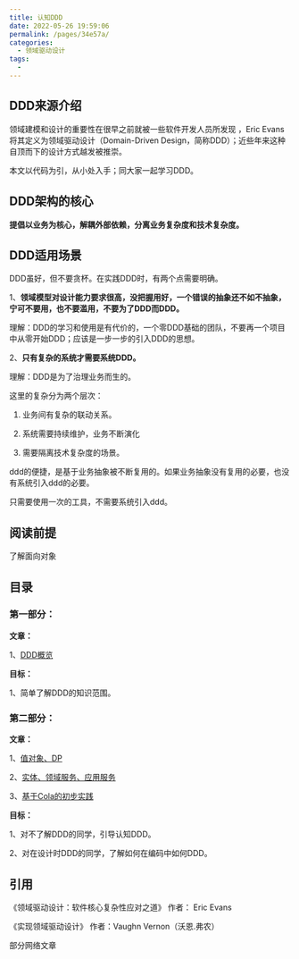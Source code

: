 ```yaml
---
title: 认知DDD
date: 2022-05-26 19:59:06
permalink: /pages/34e57a/
categories:
  - 领域驱动设计
tags:
  - 
---
```

## DDD来源介绍

​领域建模和设计的重要性在很早之前就被一些软件开发人员所发现 ，Eric Evans将其定义为领域驱动设计（Domain-Driven Design，简称DDD）；近些年来这种自顶而下的设计方式越发被推崇。

本文以代码为引，从小处入手；同大家一起学习DDD。

## DDD架构的核心

**提倡以业务为核心，解耦外部依赖，分离业务复杂度和技术复杂度。**

## DDD适用场景

DDD虽好，但不要贪杯。在实践DDD时，有两个点需要明确。

1、**领域模型对设计能力要求很高，没把握用好，一个错误的抽象还不如不抽象，宁可不要用，也不要滥用，不要为了DDD而DDD。**

理解：DDD的学习和使用是有代价的，一个零DDD基础的团队，不要再一个项目中从零开始DDD；应该是一步一步的引入DDD的思想。

2、**只有复杂的系统才需要系统DDD。**

理解：DDD是为了治理业务而生的。

这里的复杂分为两个层次：

1. 业务间有复杂的联动关系。
   
2. 系统需要持续维护，业务不断演化
   
3. 需要隔离技术复杂度的场景。

ddd的便捷，是基于业务抽象被不断复用的。如果业务抽象没有复用的必要，也没有系统引入ddd的必要。

只需要使用一次的工具，不需要系统引入ddd。
## 阅读前提

了解面向对象

## 目录
### 第一部分：
**文章：**

1、[DDD概览](https://blog.addai.cn/pages/210a5b/)

**目标：**

1、简单了解DDD的知识范围。

### 第二部分：
**文章：**

1、[值对象、DP](https://blog.addai.cn/pages/e880da/)

2、[实体、领域服务、应用服务](https://blog.addai.cn/pages/e88Odc/)

3、[基于Cola的初步实践](https://blog.addai.cn/pages/e880df/)

**目标：**

1、对不了解DDD的同学，引导认知DDD。

2、对在设计时DDD的同学，了解如何在编码中如何DDD。




## 引用

《领域驱动设计：软件核心复杂性应对之道》 作者： Eric Evans

《实现领域驱动设计》 作者：Vaughn Vernon（沃恩.弗农）

部分网络文章